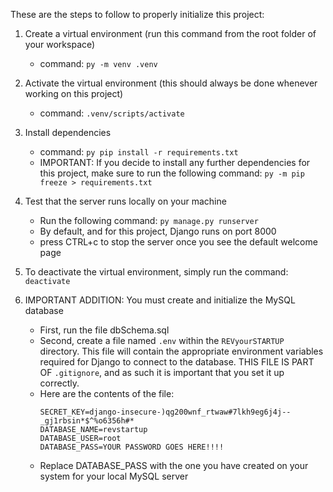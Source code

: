 These are the steps to follow to properly initialize this project:
1. Create a virtual environment (run this command from the root folder of your workspace)
    - command: `py -m venv .venv`

2. Activate the virtual environment (this should always be done whenever working on this project)
    - command: `.venv/scripts/activate`

3. Install dependencies
    - command: `py pip install -r requirements.txt`
    - IMPORTANT: If you decide to install any further dependencies for this project, make sure 
            to run the following command: `py -m pip freeze > requirements.txt`

4. Test that the server runs locally on your machine
    - Run the following command: `py manage.py runserver`
    - By default, and for this project, Django runs on port 8000
    - press CTRL+c to stop the server once you see the default welcome page

5. To deactivate the virtual environment, simply run the command: `deactivate`

6. IMPORTANT ADDITION: You must create and initialize the MySQL database
    - First, run the file dbSchema.sql
    - Second, create a file named `.env` within the `REVyourSTARTUP` directory. This file will contain the appropriate environment variables required for Django to connect to the database. THIS FILE IS PART OF `.gitignore`, and as such it is important that you set it up correctly. 
    - Here are the contents of the file:
      ```
      SECRET_KEY=django-insecure-)qg200wnf_rtwaw#7lkh9eg6j4j--_gj1rbsin*$^%o6356h#*
      DATABASE_NAME=revstartup
      DATABASE_USER=root
      DATABASE_PASS=YOUR PASSWORD GOES HERE!!!!
      ```
    - Replace DATABASE_PASS with the one you have created on your system for your local MySQL server